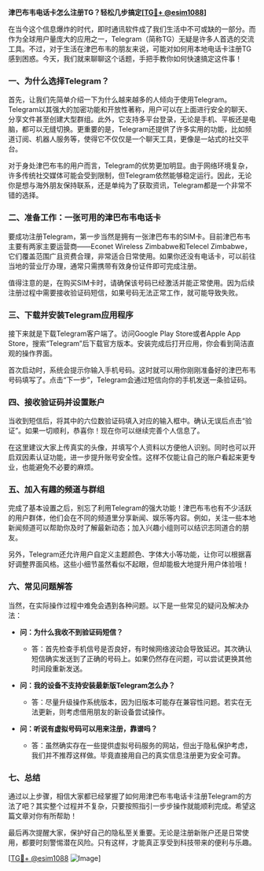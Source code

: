 **津巴布韦电话卡怎么注册TG？轻松几步搞定[[TG💪+ @esim1088](https://t.me/s/esim1088)]**

在当今这个信息爆炸的时代，即时通讯软件成了我们生活中不可或缺的一部分。而作为全球用户量庞大的应用之一，Telegram（简称TG）无疑是许多人首选的交流工具。不过，对于生活在津巴布韦的朋友来说，可能对如何用本地电话卡注册TG感到困惑。今天，我们就来聊聊这个话题，手把手教你如何快速搞定这件事！

### 一、为什么选择Telegram？

首先，让我们先简单介绍一下为什么越来越多的人倾向于使用Telegram。Telegram以其强大的加密功能和开放性著称，用户可以在上面进行安全的聊天、分享文件甚至创建大型群组。此外，它支持多平台登录，无论是手机、平板还是电脑，都可以无缝切换。更重要的是，Telegram还提供了许多实用的功能，比如频道订阅、机器人服务等，使得它不仅仅是一个聊天工具，更像是一站式的社交平台。

对于身处津巴布韦的用户而言，Telegram的优势更加明显。由于网络环境复杂，许多传统社交媒体可能会受到限制，但Telegram依然能够稳定运行。因此，无论你是想与海外朋友保持联系，还是单纯为了获取资讯，Telegram都是一个非常不错的选择。

### 二、准备工作：一张可用的津巴布韦电话卡

要成功注册Telegram，第一步当然是拥有一张津巴布韦的SIM卡。目前津巴布韦主要有两家主要运营商——Econet Wireless Zimbabwe和Telecel Zimbabwe，它们覆盖范围广且资费合理，非常适合日常使用。如果你还没有电话卡，可以前往当地的营业厅办理，通常只需携带有效身份证件即可完成注册。

值得注意的是，在购买SIM卡时，请确保该号码已经激活并能正常使用。因为后续注册过程中需要接收验证码短信，如果号码无法正常工作，就可能导致失败。

### 三、下载并安装Telegram应用程序

接下来就是下载Telegram客户端了。访问Google Play Store或者Apple App Store，搜索“Telegram”后下载官方版本。安装完成后打开应用，你会看到简洁直观的操作界面。

首次启动时，系统会提示你输入手机号码。这时就可以用你刚刚准备好的津巴布韦号码填写了。点击“下一步”，Telegram会通过短信向你的手机发送一条验证码。

### 四、接收验证码并设置账户

当收到短信后，将其中的六位数验证码填入对应的输入框中。确认无误后点击“验证”。如果一切顺利，恭喜你！现在你可以继续完善个人信息了。

在这里建议大家上传真实的头像，并填写个人资料以方便他人识别。同时也可以开启双因素认证功能，进一步提升账号安全性。这样不仅能让自己的账户看起来更专业，也能避免不必要的麻烦。

### 五、加入有趣的频道与群组

完成了基本设置之后，别忘了利用Telegram的强大功能！津巴布韦也有不少活跃的用户群体，他们会在不同的频道里分享新闻、娱乐等内容。例如，关注一些本地新闻频道可以帮助你及时了解最新动态；加入兴趣小组则可以结识志同道合的朋友。

另外，Telegram还允许用户自定义主题颜色、字体大小等功能，让你可以根据喜好调整界面风格。这些小细节虽然看似不起眼，但却能极大地提升用户体验哦！

### 六、常见问题解答

当然，在实际操作过程中难免会遇到各种问题。以下是一些常见的疑问及解决办法：

- **问：为什么我收不到验证码短信？**
  - 答：首先检查手机信号是否良好，有时候网络波动会导致延迟。其次确认短信确实发送到了正确的号码上。如果仍然存在问题，可以尝试更换其他时间段重新发送。

- **问：我的设备不支持安装最新版Telegram怎么办？**
  - 答：尽量升级操作系统版本，因为旧版本可能存在兼容性问题。若实在无法更新，则考虑借用朋友的新设备尝试操作。

- **问：听说有虚拟号码可以用来注册，靠谱吗？**
  - 答：虽然确实存在一些提供虚拟号码服务的网站，但出于隐私保护考虑，我们并不推荐这样做。毕竟直接用自己的真实信息注册更为安全可靠。

### 七、总结

通过以上步骤，相信大家都已经掌握了如何用津巴布韦电话卡注册Telegram的方法了吧？其实整个过程并不复杂，只要按照指引一步步操作就能顺利完成。希望这篇文章对你有所帮助！

最后再次提醒大家，保护好自己的隐私至关重要。无论是注册新账户还是日常使用，都要时刻警惕潜在风险。只有这样，才能真正享受到科技带来的便利与乐趣。

[[TG💪+ @esim1088](https://t.me/s/esim1088) ![Image](https://i.postimg.cc/4NQfJmqS/Snipaste-2025-05-13-00-14-12.png)]